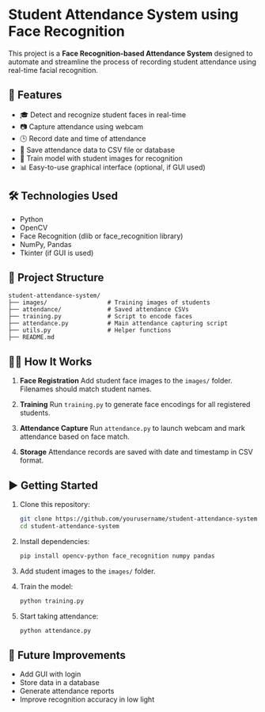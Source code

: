 
# Student Attendance System using Face Recognition

This project is a **Face Recognition-based Attendance System** designed to automate and streamline the process of recording student attendance using real-time facial recognition.

## 🚀 Features

* 🎓 Detect and recognize student faces in real-time
* 📷 Capture attendance using webcam
* 🕒 Record date and time of attendance
* 💾 Save attendance data to CSV file or database
* 🧠 Train model with student images for recognition
* 📊 Easy-to-use graphical interface (optional, if GUI used)

## 🛠️ Technologies Used

* Python
* OpenCV
* Face Recognition (dlib or face\_recognition library)
* NumPy, Pandas
* Tkinter (if GUI is used)

## 📂 Project Structure

```
student-attendance-system/
├── images/                 # Training images of students
├── attendance/             # Saved attendance CSVs
├── training.py             # Script to encode faces
├── attendance.py           # Main attendance capturing script
├── utils.py                # Helper functions
├── README.md
```

## 🧑‍🏫 How It Works

1. **Face Registration**
   Add student face images to the `images/` folder. Filenames should match student names.

2. **Training**
   Run `training.py` to generate face encodings for all registered students.

3. **Attendance Capture**
   Run `attendance.py` to launch webcam and mark attendance based on face match.

4. **Storage**
   Attendance records are saved with date and timestamp in CSV format.

## ▶️ Getting Started

1. Clone this repository:

   ```bash
   git clone https://github.com/yourusername/student-attendance-system.git
   cd student-attendance-system
   ```

2. Install dependencies:

   ```bash
   pip install opencv-python face_recognition numpy pandas
   ```

3. Add student images to the `images/` folder.

4. Train the model:

   ```bash
   python training.py
   ```

5. Start taking attendance:

   ```bash
   python attendance.py
   ```

## 📌 Future Improvements

* Add GUI with login
* Store data in a database
* Generate attendance reports
* Improve recognition accuracy in low light
